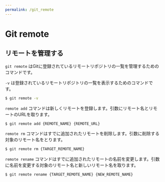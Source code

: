 ```yaml
---
permalink: /git_remote
---
```


# Git remote 

## リモートを管理する 

`git remote` はGitに登録されているリモートリポジトリの一覧を管理するためのコマンドです。

`-v` は登録されているリモートリポジトリの一覧を表示するためのコマンドです。

```bash
$ git remote -v
```

`remote add` コマンドは新しくリモートを登録します。引数にリモート名とリモートのURLを取ります。

```bash
$ git remote add {REMOTE_NAME} {REMOTE_URL}
```

`remote rm` コマンドはすでに追加されたリモートを削除します。引数に削除する対象のリモート名をとります。

```bash
$ git remote rm {TARGET_REMOTE_NAME}
```

`remote rename` コマンドはすでに追加されたリモートの名前を変更します。引数に名前を変更する対象のリモート名と新しいリモート名を取ります。

```bash
$ git remote rename {TARGET_REMOTE_NAME} {NEW_REMOTE_NAME}
```
